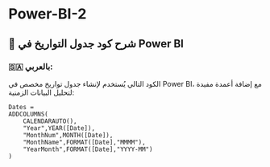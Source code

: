 # Power-BI-2


## 📅 شرح كود جدول التواريخ في Power BI

### 🇸🇦 بالعربي:

الكود التالي يُستخدم لإنشاء جدول تواريخ مخصص في Power BI، مع إضافة أعمدة مفيدة لتحليل البيانات الزمنية:

```DAX
Dates = 
ADDCOLUMNS(
    CALENDARAUTO(),
    "Year",YEAR([Date]),
    "MonthNum",MONTH([Date]),
    "MonthName",FORMAT([Date],"MMMM"),
    "YearMonth",FORMAT([Date],"YYYY-MM")
)
